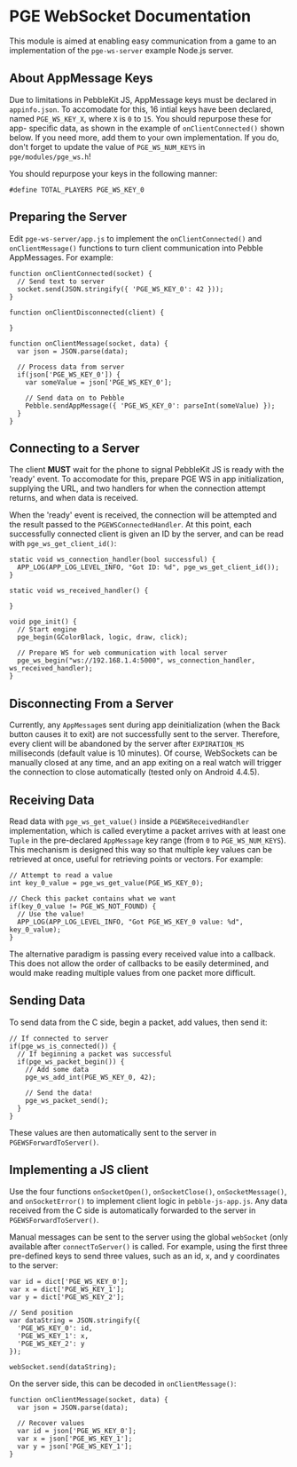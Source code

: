 # PGE WebSocket Documentation

This module is aimed at enabling easy communication from a game to an
implementation of the `pge-ws-server` example Node.js server.


## About AppMessage Keys

Due to limitations in PebbleKit JS, AppMessage keys must be declared in
`appinfo.json`. To accomodate for this, 16 intial keys have been declared, named
`PGE_WS_KEY_X`, where `X` is `0` to `15`. You should repurpose these for app-
specific data, as shown in the example of `onClientConnected()` shown below. If
you need more, add them to your own implementation. If you do, don't forget to
update the value of `PGE_WS_NUM_KEYS` in `pge/modules/pge_ws.h`!

You should repurpose your keys in the following manner:

```
#define TOTAL_PLAYERS PGE_WS_KEY_0
```


## Preparing the Server

Edit `pge-ws-server/app.js` to implement the `onClientConnected()` and
`onClientMessage()` functions to turn client communication into Pebble
AppMessages. For example:

```
function onClientConnected(socket) {
  // Send text to server
  socket.send(JSON.stringify({ 'PGE_WS_KEY_0': 42 }));
}

function onClientDisconnected(client) {

}

function onClientMessage(socket, data) {
  var json = JSON.parse(data);

  // Process data from server
  if(json['PGE_WS_KEY_0']) {
    var someValue = json['PGE_WS_KEY_0'];

    // Send data on to Pebble
    Pebble.sendAppMessage({ 'PGE_WS_KEY_0': parseInt(someValue) });
  }
}
```


## Connecting to a Server

The client **MUST** wait for the phone to signal PebbleKit JS is ready with the
'ready' event. To accomodate for this, prepare PGE WS in app initialization,
supplying the URL, and two handlers for when the connection attempt returns, and
when data is received. 

When the 'ready' event is received, the connection will be attempted and the
result passed to the `PGEWSConnectedHandler`. At this point, each successfully
connected client is given an ID by the server, and can be read with
`pge_ws_get_client_id()`:

```
static void ws_connection_handler(bool successful) {
  APP_LOG(APP_LOG_LEVEL_INFO, "Got ID: %d", pge_ws_get_client_id());
}

static void ws_received_handler() {
  
}

void pge_init() {
  // Start engine
  pge_begin(GColorBlack, logic, draw, click);

  // Prepare WS for web communication with local server
  pge_ws_begin("ws://192.168.1.4:5000", ws_connection_handler, ws_received_handler);
}
```


## Disconnecting From a Server

Currently, any `AppMessage`s sent during app deinitialization (when the Back
button causes it to exit) are not successfully sent to the server. Therefore,
every client will be abandoned by the server after `EXPIRATION_MS` milliseconds
(default value is 10 minutes). Of course, WebSockets can be manually closed at
any time, and an app exiting on a real watch will trigger the connection to
close automatically (tested only on Android 4.4.5).


## Receiving Data

Read data with `pge_ws_get_value()` inside a `PGEWSReceivedHandler`
implementation, which is called everytime a packet arrives with at least one
`Tuple` in the pre-declared `AppMessage` key range (from `0` to
`PGE_WS_NUM_KEYS`). This mechanism is designed this way so that multiple key
values can be retrieved at once, useful for retrieving points or vectors. For
example:

```
// Attempt to read a value
int key_0_value = pge_ws_get_value(PGE_WS_KEY_0);

// Check this packet contains what we want
if(key_0_value != PGE_WS_NOT_FOUND) {
  // Use the value!
  APP_LOG(APP_LOG_LEVEL_INFO, "Got PGE_WS_KEY_0 value: %d", key_0_value);
}
```

The alternative paradigm is passing every received value into a callback. This
does not allow the order of callbacks to be easily determined, and would make
reading multiple values from one packet more difficult.


## Sending Data

To send data from the C side, begin a packet, add values, then send it:

```
// If connected to server
if(pge_ws_is_connected()) {
  // If beginning a packet was successful
  if(pge_ws_packet_begin()) {
    // Add some data
    pge_ws_add_int(PGE_WS_KEY_0, 42);

    // Send the data!
    pge_ws_packet_send();
  }
}
```

These values are then automatically sent to the server in
`PGEWSForwardToServer()`.


## Implementing a JS client

Use the four functions `onSocketOpen()`, `onSocketClose()`, `onSocketMessage()`,
and `onSocketError()` to implement client logic in `pebble-js-app.js`. Any data
received from the C side is automatically forwarded to the server in
`PGEWSForwardToServer()`.

Manual messages can be sent to the server using the global `webSocket` (only
available after `connectToServer()` is called. For example, using the first
three pre-defined keys to send three values, such as an id, x, and y coordinates
to the server:

```
var id = dict['PGE_WS_KEY_0'];
var x = dict['PGE_WS_KEY_1'];
var y = dict['PGE_WS_KEY_2'];

// Send position
var dataString = JSON.stringify({
  'PGE_WS_KEY_0': id,
  'PGE_WS_KEY_1': x,
  'PGE_WS_KEY_2': y
});

webSocket.send(dataString);
```

On the server side, this can be decoded in `onClientMessage()`:

```
function onClientMessage(socket, data) {
  var json = JSON.parse(data);

  // Recover values
  var id = json['PGE_WS_KEY_0'];
  var x = json['PGE_WS_KEY_1'];
  var y = json['PGE_WS_KEY_1'];
}
```